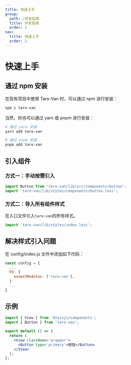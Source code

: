 ```yaml
---
title: 快速上手
group:
  path: /开发指南
  title: 开发指南
  order: 1
nav:
  title: 快速上手
  order: 2
---
```


# 快速上手

## 通过 npm 安装

在现有项目中使用 Taro-Van 时，可以通过 npm 进行安装：

```bash
npm i taro-van
```

当然，你也可以通过 yarn 或 pnpm 进行安装：

```bash
# 通过 yarn 安装
yarn add taro-van

# 通过 pnpm 安装
pnpm add taro-van
```

## 引入组件

### 方式一：手动按需引入

```jsx | pure
import Button from 'taro-van/lib/src/components/button';
import 'taro-van/lib/styles/components/button.less';
```

### 方式二：导入所有组件样式

在入口文件引入`taro-van`的所有样式。

```jsx | pure
import 'taro-van/lib/styles/index.less';
```

## 解决样式引入问题

在 config/index.js 文件中添加如下代码：

```js
const config = {
  ...
  h5: {
    esnextModules: ['taro-van'],
  }
  ...
}
```

## 示例

```jsx | pure
import { View } from '@tarojs/components';
import { Button } from 'taro-van';

export default () => {
  return (
    <View className='wrapper'>
      <Button type='primary'>按钮</Button>
    </View>
  );
};
```
